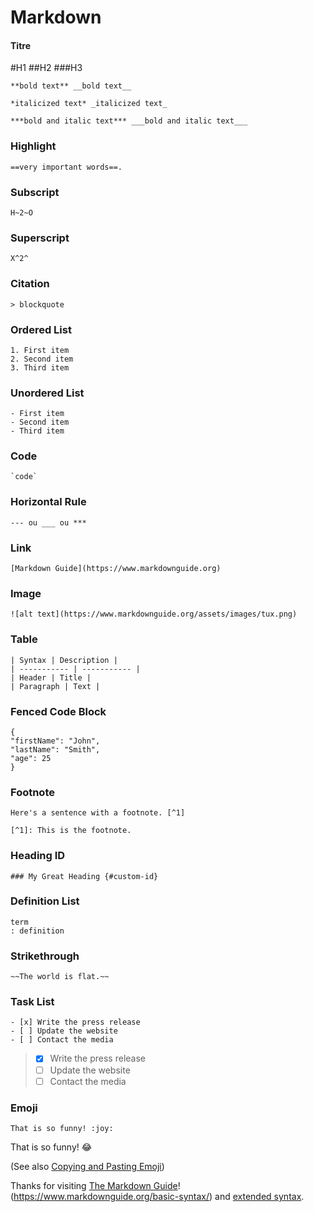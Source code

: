 # Markdown
#### Titre
#H1
##H2
###H3

```
**bold text** __bold text__
```

```
*italicized text* _italicized text_
```

```
***bold and italic text*** ___bold and italic text___
```


### Highlight
```
==very important words==.
```
### Subscript 
```
H~2~O
```
### Superscript 
```
X^2^
```
### Citation
```
> blockquote
```
### Ordered List
```
1. First item
2. Second item
3. Third item
```

### Unordered List
```
- First item
- Second item
- Third item
```

### Code
```
`code`
```
### Horizontal Rule
```
--- ou ___ ou ***
```
### Link
```
[Markdown Guide](https://www.markdownguide.org)
```

### Image
```
![alt text](https://www.markdownguide.org/assets/images/tux.png)
```

### Table
```
| Syntax | Description |
| ----------- | ----------- |
| Header | Title |
| Paragraph | Text |
```

### Fenced Code Block
```
{
"firstName": "John",
"lastName": "Smith",
"age": 25
}
```

### Footnote
```
Here's a sentence with a footnote. [^1]

[^1]: This is the footnote.
```

### Heading ID
```
### My Great Heading {#custom-id}
```

### Definition List
```
term
: definition
```

### Strikethrough
```
~~The world is flat.~~
```

### Task List
```
- [x] Write the press release
- [ ] Update the website
- [ ] Contact the media
```
> - [x] Write the press release
> - [ ] Update the website
> - [ ] Contact the media

### Emoji
```
That is so funny! :joy:
```
That is so funny! :joy:

(See also [Copying and Pasting Emoji](https://www.markdownguide.org/extended-syntax/#copying-and-pasting-emoji))

Thanks for visiting [The Markdown Guide](https://www.markdownguide.org)!
(https://www.markdownguide.org/basic-syntax/) and [extended syntax](https://www.markdownguide.org/extended-syntax/).